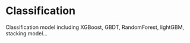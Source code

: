 # Classification
Classification model including XGBoost, GBDT, RandomForest, lightGBM, stacking model...
